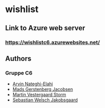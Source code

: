 # wishlist

## Link to Azure web server
### https://wishlistc6.azurewebsites.net/

## Authors
### Gruppe C6
- [Arvin Nateghi-Elahi](https://github.com/arvin312)
- [Mads Gerstenberg Jacobsen](https://github.com/SkynetHD)
- [Martin Vestergaard Storm](https://github.com/MartinVStorm)
- [Sebastian Welsch Jakobsgaard](https://github.com/sebwelsch)